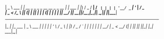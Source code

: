 |  _ \ ___  ___| |_ __ _ _   _ _ __ __ _ _ __ | |_ ___
| |_) / _ \/ __| __/ _` | | | | '__/ _` | '_ \| __/ _ \
|  _ <  __/\__ \ || (_| | |_| | | | (_| | | | | ||  __/
|_| \_\___||___/\__\__,_|\__,_|_|  \__,_|_| |_|\__\___|

  _____ _            ____          _
 |_   _| |__   ___  |  _ \ ___  __| |
   | | | '_ \ / _ \ | |_) / _ \/ _` |
   | | | | | |  __/ |  _ <  __/ (_| |
   |_| |_| |_|\___| |_| \_\___|\__,_|
